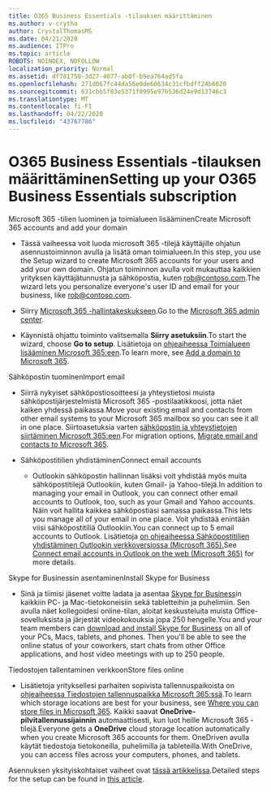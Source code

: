 ```yaml
---
title: O365 Business Essentials -tilauksen määrittäminen
ms.author: v-crytho
author: CrystalThomasMS
ms.date: 04/21/2020
ms.audience: ITPro
ms.topic: article
ROBOTS: NOINDEX, NOFOLLOW
localization_priority: Normal
ms.assetid: df781750-3d27-4077-ab0f-b9ea764ad5fa
ms.openlocfilehash: 271d067fc44da56e0de60634c31cfbdff24b6020
ms.sourcegitcommit: 631cbb5f03e5371f0995e976536d24e9d13746c3
ms.translationtype: MT
ms.contentlocale: fi-FI
ms.lasthandoff: 04/22/2020
ms.locfileid: "43767786"
---
```

# <a name="setting-up-your-o365-business-essentials-subscription"></a><span data-ttu-id="bde83-102">O365 Business Essentials -tilauksen määrittäminen</span><span class="sxs-lookup"><span data-stu-id="bde83-102">Setting up your O365 Business Essentials subscription</span></span>

<span data-ttu-id="bde83-103">Microsoft 365 -tilien luominen ja toimialueen lisääminen</span><span class="sxs-lookup"><span data-stu-id="bde83-103">Create Microsoft 365 accounts and add your domain</span></span>
  
- <span data-ttu-id="bde83-104">Tässä vaiheessa voit luoda microsoft 365 -tilejä käyttäjille ohjatun asennustoiminnon avulla ja lisätä oman toimialueen.</span><span class="sxs-lookup"><span data-stu-id="bde83-104">In this step, you use the Setup wizard to create Microsoft 365 accounts for your users and add your own domain.</span></span> <span data-ttu-id="bde83-105">Ohjatun toiminnon avulla voit mukauttaa kaikkien yrityksen käyttäjätunnusta ja sähköpostia, kuten [rob@contoso.com](mailto:rob@contoso.com).</span><span class="sxs-lookup"><span data-stu-id="bde83-105">The wizard lets you personalize everyone's user ID and email for your business, like [rob@contoso.com](mailto:rob@contoso.com).</span></span>
    
- <span data-ttu-id="bde83-106">Siirry [Microsoft 365 -hallintakeskukseen](https://login.partner.microsoftonline.cn/).</span><span class="sxs-lookup"><span data-stu-id="bde83-106">Go to the [Microsoft 365 admin center](https://login.partner.microsoftonline.cn/).</span></span>
    
- <span data-ttu-id="bde83-107">Käynnistä ohjattu toiminto valitsemalla **Siirry asetuksiin**.</span><span class="sxs-lookup"><span data-stu-id="bde83-107">To start the wizard, choose **Go to setup**.</span></span> <span data-ttu-id="bde83-108">Lisätietoja on [ohjeaiheessa Toimialueen lisääminen Microsoft 365:een](https://docs.microsoft.com/office365/admin/setup/add-domain).</span><span class="sxs-lookup"><span data-stu-id="bde83-108">To learn more, see [Add a domain to Microsoft 365](https://docs.microsoft.com/office365/admin/setup/add-domain).</span></span>
    
<span data-ttu-id="bde83-109">Sähköpostin tuominen</span><span class="sxs-lookup"><span data-stu-id="bde83-109">Import email</span></span>
  
- <span data-ttu-id="bde83-110">Siirrä nykyiset sähköpostiosoitteesi ja yhteystietosi muista sähköpostijärjestelmistä Microsoft 365 -postilaatikkoosi, jotta näet kaiken yhdessä paikassa.</span><span class="sxs-lookup"><span data-stu-id="bde83-110">Move your existing email and contacts from other email systems to your Microsoft 365 mailbox so you can see it all in one place.</span></span> <span data-ttu-id="bde83-111">Siirtoasetuksia varten [sähköpostin ja yhteystietojen siirtäminen Microsoft 365:een](https://docs.microsoft.com/office365/admin/setup/migrate-email-and-contacts-admin).</span><span class="sxs-lookup"><span data-stu-id="bde83-111">For migration options, [Migrate email and contacts to Microsoft 365](https://docs.microsoft.com/office365/admin/setup/migrate-email-and-contacts-admin).</span></span>
    
- <span data-ttu-id="bde83-112">Sähköpostitilien yhdistäminen</span><span class="sxs-lookup"><span data-stu-id="bde83-112">Connect email accounts</span></span>
    
  - <span data-ttu-id="bde83-113">Outlookin sähköpostin hallinnan lisäksi voit yhdistää myös muita sähköpostitilejä Outlookiin, kuten Gmail- ja Yahoo-tilejä.</span><span class="sxs-lookup"><span data-stu-id="bde83-113">In addition to managing your email in Outlook, you can connect other email accounts to Outlook, too, such as your Gmail and Yahoo accounts.</span></span> <span data-ttu-id="bde83-114">Näin voit hallita kaikkea sähköpostiasi samassa paikassa.</span><span class="sxs-lookup"><span data-stu-id="bde83-114">This lets you manage all of your email in one place.</span></span> <span data-ttu-id="bde83-115">Voit yhdistää enintään viisi sähköpostitiliä Outlookiin.</span><span class="sxs-lookup"><span data-stu-id="bde83-115">You can connect up to 5 email accounts to Outlook.</span></span> <span data-ttu-id="bde83-116">Lisätietoja [on ohjeaiheessa Sähköpostitilien yhdistäminen Outlookin verkkoversiossa (Microsoft 365).](https://support.office.com/Article/Connect-email-accounts-in-Outlook-on-the-web-Office-365-d7012ff0-924f-4f78-8aca-c3912d886c4d)</span><span class="sxs-lookup"><span data-stu-id="bde83-116">See [Connect email accounts in Outlook on the web (Microsoft 365)](https://support.office.com/Article/Connect-email-accounts-in-Outlook-on-the-web-Office-365-d7012ff0-924f-4f78-8aca-c3912d886c4d) for more details.</span></span> 
    
<span data-ttu-id="bde83-117">Skype for Businessin asentaminen</span><span class="sxs-lookup"><span data-stu-id="bde83-117">Install Skype for Business</span></span>
  
- <span data-ttu-id="bde83-p105">Sinä ja tiimisi jäsenet voitte ladata ja asentaa [Skype for Business](https://support.office.com/Article/download-and-install-Skype-for-Business-8a0d4da8-9d58-44f9-9759-5c8f340cb3fb)in kaikkiin PC- ja Mac-tietokoneisiin sekä tabletteihin ja puhelimiin. Sen avulla näet kollegoidesi online-tilan, aloitat keskusteluita muista Office-sovelluksista ja järjestät videokokouksia jopa 250 hengelle.</span><span class="sxs-lookup"><span data-stu-id="bde83-p105">You and your team members can [download and install Skype for Business](https://support.office.com/Article/download-and-install-Skype-for-Business-8a0d4da8-9d58-44f9-9759-5c8f340cb3fb) on all of your PCs, Macs, tablets, and phones. Then you'll be able to see the online status of your coworkers, start chats from other Office applications, and host video meetings with up to 250 people.</span></span> 
    
<span data-ttu-id="bde83-120">Tiedostojen tallentaminen verkkoon</span><span class="sxs-lookup"><span data-stu-id="bde83-120">Store files online</span></span>
  
- <span data-ttu-id="bde83-121">Lisätietoja yrityksellesi parhaiten sopivista tallennuspaikoista on [ohjeaiheessa Tiedostojen tallennuspaikka Microsoft 365:ssä](https://support.office.com/article/c7c20284-bc94-47f4-9728-d28e9daf0790.aspx).</span><span class="sxs-lookup"><span data-stu-id="bde83-121">To learn which storage locations are best for your business, see [Where you can store files in Microsoft 365](https://support.office.com/article/c7c20284-bc94-47f4-9728-d28e9daf0790.aspx).</span></span> <span data-ttu-id="bde83-122">Kaikki saavat **OneDrive-pilvitallennussijainnin** automaattisesti, kun luot heille Microsoft 365 -tilejä.</span><span class="sxs-lookup"><span data-stu-id="bde83-122">Everyone gets a **OneDrive** cloud storage location automatically when you create Microsoft 365 accounts for them.</span></span> <span data-ttu-id="bde83-123">OneDriven avulla käytät tiedostoja tietokoneilla, puhelimilla ja tableteilla.</span><span class="sxs-lookup"><span data-stu-id="bde83-123">With OneDrive, you can access files across your computers, phones, and tablets.</span></span> 
    
<span data-ttu-id="bde83-124">Asennuksen yksityiskohtaiset vaiheet ovat [tässä artikkelissa](https://docs.microsoft.com/office365/admin/setup/setup).</span><span class="sxs-lookup"><span data-stu-id="bde83-124">Detailed steps for the setup can be found in [this article](https://docs.microsoft.com/office365/admin/setup/setup).</span></span>
  

